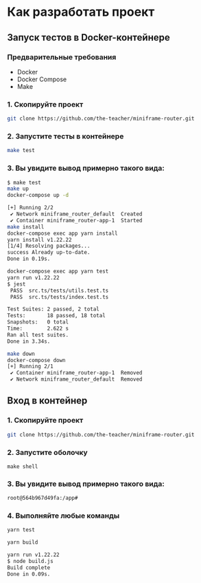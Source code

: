 # Как разработать проект

## Запуск тестов в Docker-контейнере

### Предварительные требования

- Docker
- Docker Compose
- Make

### 1. Скопируйте проект

```bash
git clone https://github.com/the-teacher/miniframe-router.git
```

### 2. Запустите тесты в контейнере

```bash
make test
```

### 3. Вы увидите вывод примерно такого вида:

```bash
$ make test
make up
docker-compose up -d

[+] Running 2/2
 ✔ Network miniframe_router_default  Created                                                                                                              0.0s
 ✔ Container miniframe_router-app-1  Started                                                                                                              0.3s
make install
docker-compose exec app yarn install
yarn install v1.22.22
[1/4] Resolving packages...
success Already up-to-date.
Done in 0.19s.

docker-compose exec app yarn test
yarn run v1.22.22
$ jest
 PASS  src.ts/tests/utils.test.ts
 PASS  src.ts/tests/index.test.ts

Test Suites: 2 passed, 2 total
Tests:       18 passed, 18 total
Snapshots:   0 total
Time:        2.622 s
Ran all test suites.
Done in 3.34s.

make down
docker-compose down
[+] Running 2/1
 ✔ Container miniframe_router-app-1  Removed                                                                                                             10.1s
 ✔ Network miniframe_router_default  Removed
```

## Вход в контейнер

### 1. Скопируйте проект

```bash
git clone https://github.com/the-teacher/miniframe-router.git
```

### 2. Запустите оболочку

```
make shell
```

### 3. Вы увидите вывод примерно такого вида:

```bash
root@564b967d49fa:/app#
```

### 4. Выполняйте любые команды

```bash
yarn test
```

```bash
yarn build

yarn run v1.22.22
$ node build.js
Build complete
Done in 0.09s.
```
